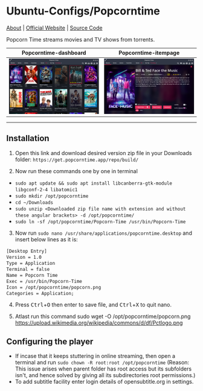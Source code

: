 # Ubuntu-Configs/Popcorntime
[About](https://en.wikipedia.org/wiki/Popcorn_Time)		|		[Official Website](https://popcorntime.app/)		|		[Source Code](https://github.com/popcorn-official)

Popcorn Time streams movies and TV shows from torrents.

Popcorntime-dashboard           |  Popcorntime-itempage
:-------------------------:|:-------------------------:
![Popcorntime-dashboard](https://github.com/anshuljain21120/Exports-and-configs/blob/add-psensor-config/Ubuntu/Set%20Popcorntime/Popcorntime-dashboard.png)  |  ![Popcorntime-itempage](https://github.com/anshuljain21120/Exports-and-configs/blob/add-psensor-config/Ubuntu/Set%20Popcorntime/Popcorntime-itempage.png)


--------------------------

## Installation
1. Open this link and download desired version zip file in your Downloads folder: 
```https://get.popcorntime.app/repo/build/```

2. Now run these commands one by one in terminal
* `sudo apt update && sudo apt install libcanberra-gtk-module libgconf-2-4 libatomic1`
* `sudo mkdir /opt/popcorntime`
* `cd ~/Downloads`
* `sudo unzip <Downloaded zip file name with extension and without these angular brackets> -d /opt/popcorntime/`
* `sudo ln -sf /opt/popcorntime/Popcorn-Time /usr/bin/Popcorn-Time`

3. Now run `sudo nano /usr/share/applications/popcorntime.desktop` and insert below lines as it is:
```
[Desktop Entry]
Version = 1.0
Type = Application
Terminal = false
Name = Popcorn Time
Exec = /usr/bin/Popcorn-Time
Icon = /opt/popcorntime/popcorn.png
Categories = Application;
```
4. Press <kbd>Ctrl</kbd>+<kbd>O</kbd> then enter to save file, and <kbd>Ctrl</kbd>+<kbd>X</kbd> to quit nano.

5. Atlast run this command
sudo wget -O /opt/popcorntime/popcorn.png https://upload.wikimedia.org/wikipedia/commons/d/df/Pctlogo.png

## Configuring the player
* If incase that it keeps stuttering in online streaming, then open a terminal and run `sudo chown -R root:root /opt/popcorntime` 
(Reason: This issue arises when parent folder has root access but its subfolders isn't, and hence solved by giving all its subdirectories root permissions.)
* To add subtitle facility enter login details of opensubtitle.org in settings.
